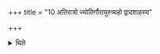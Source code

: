 +++
title = "10 अतिरात्रो ज्योतिर्गौरायुस्त्र्यहो द्वादशाहस्य"

+++

<details><summary>थिते</summary>

10. (The days in it are as follows): an Atirātra, the three day-period of Jyotis, Go, Āyus, the ten days of the Dvādaśāha and an Atirātra.  

[^1]: Cf. TMB XXIII.9.1. 
</details>
